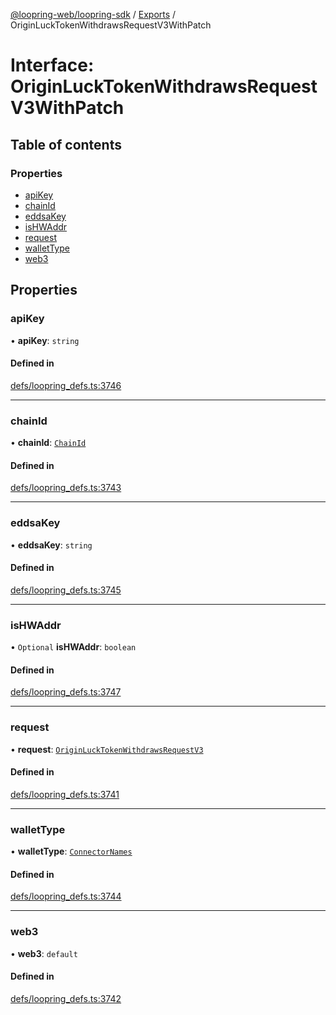 [@loopring-web/loopring-sdk](../README.md) / [Exports](../modules.md) / OriginLuckTokenWithdrawsRequestV3WithPatch

# Interface: OriginLuckTokenWithdrawsRequestV3WithPatch

## Table of contents

### Properties

- [apiKey](OriginLuckTokenWithdrawsRequestV3WithPatch.md#apikey)
- [chainId](OriginLuckTokenWithdrawsRequestV3WithPatch.md#chainid)
- [eddsaKey](OriginLuckTokenWithdrawsRequestV3WithPatch.md#eddsakey)
- [isHWAddr](OriginLuckTokenWithdrawsRequestV3WithPatch.md#ishwaddr)
- [request](OriginLuckTokenWithdrawsRequestV3WithPatch.md#request)
- [walletType](OriginLuckTokenWithdrawsRequestV3WithPatch.md#wallettype)
- [web3](OriginLuckTokenWithdrawsRequestV3WithPatch.md#web3)

## Properties

### apiKey

• **apiKey**: `string`

#### Defined in

[defs/loopring_defs.ts:3746](https://github.com/Loopring/loopring_sdk/blob/81e0b16/src/defs/loopring_defs.ts#L3746)

___

### chainId

• **chainId**: [`ChainId`](../enums/ChainId.md)

#### Defined in

[defs/loopring_defs.ts:3743](https://github.com/Loopring/loopring_sdk/blob/81e0b16/src/defs/loopring_defs.ts#L3743)

___

### eddsaKey

• **eddsaKey**: `string`

#### Defined in

[defs/loopring_defs.ts:3745](https://github.com/Loopring/loopring_sdk/blob/81e0b16/src/defs/loopring_defs.ts#L3745)

___

### isHWAddr

• `Optional` **isHWAddr**: `boolean`

#### Defined in

[defs/loopring_defs.ts:3747](https://github.com/Loopring/loopring_sdk/blob/81e0b16/src/defs/loopring_defs.ts#L3747)

___

### request

• **request**: [`OriginLuckTokenWithdrawsRequestV3`](OriginLuckTokenWithdrawsRequestV3.md)

#### Defined in

[defs/loopring_defs.ts:3741](https://github.com/Loopring/loopring_sdk/blob/81e0b16/src/defs/loopring_defs.ts#L3741)

___

### walletType

• **walletType**: [`ConnectorNames`](../enums/ConnectorNames.md)

#### Defined in

[defs/loopring_defs.ts:3744](https://github.com/Loopring/loopring_sdk/blob/81e0b16/src/defs/loopring_defs.ts#L3744)

___

### web3

• **web3**: `default`

#### Defined in

[defs/loopring_defs.ts:3742](https://github.com/Loopring/loopring_sdk/blob/81e0b16/src/defs/loopring_defs.ts#L3742)
